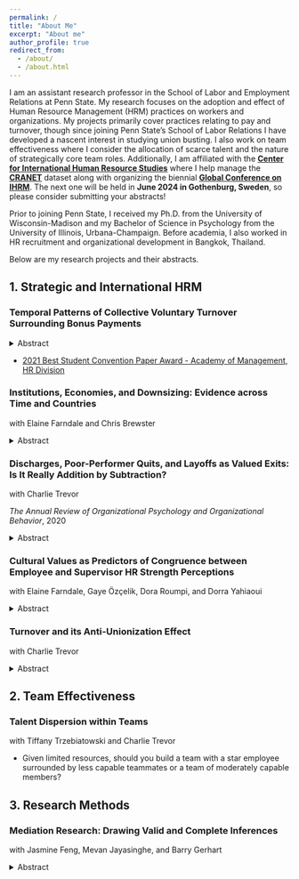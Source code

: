 ```yaml
---
permalink: /
title: "About Me"
excerpt: "About me"
author_profile: true
redirect_from: 
  - /about/
  - /about.html
---
```


I am an assistant research professor in the School of Labor and Employment Relations at Penn State. My research focuses on the adoption and effect of Human Resource Management (HRM) practices on workers and organizations. My projects primarily cover practices relating to pay and turnover, though since joining Penn State’s School of Labor Relations I have developed a nascent interest in studying union busting. I also work on team effectiveness where I consider the allocation of scarce talent and the nature of strategically core team roles. Additionally, I am affiliated with the [**Center for International Human Resource Studies**](https://ler.la.psu.edu/cihrs/) where I help manage the [**CRANET**](https://cranet.la.psu.edu/) dataset along with organizing the biennial [**Global Conference on IHRM**](https://ler.la.psu.edu/cihrs/ihrmconference/). The next one will be held in **June 2024 in Gothenburg, Sweden**, so please consider submitting your abstracts!

Prior to joining Penn State, I received my Ph.D. from the University of Wisconsin-Madison and my Bachelor of Science in Psychology from the University of Illinois, Urbana-Champaign. Before academia, I also worked in HR recruitment and organizational development in Bangkok, Thailand.

Below are my research projects and their abstracts.

## 1. Strategic and International HRM
### Temporal Patterns of Collective Voluntary Turnover Surrounding Bonus Payments
<details>
	<summary>Abstract</summary>
		
The relationship between bonuses and voluntary turnover is far from simple because not only do bonuses influence the likelihood of turnover occurring, but also the timing at which they occur. Conventional beliefs suggest that bonuses help reduce the level of voluntary turnover; however, there are theoretical bases suggesting that such behaviors may simply be delayed, only to reemerge en masse. The current study investigates voluntary turnover patterns surrounding multiple bonus pay periods in a call center context where some workers receive annual bonuses while others do not. This creates an opportunity for a quasi-experimental research design with enhanced degree of internal validity. Consistent the temporal discounting framework, results from interrupted time-series analyses show that voluntary turnover decreases as bonus payout approaches and that turnover increases significantly post-bonus. Thus, the timing of bonus pay and its relationship with outcomes of interests should be carefully considered when designing compensation schemes.

</details>

-	[2021 Best Student Convention Paper Award - Academy of Management, HR Division](https://hr.aom.org/awards/previous-award-winners)

### Institutions, Economies, and Downsizing: Evidence across Time and Countries
with Elaine Farndale and Chris Brewster
<details>
	<summary>Abstract</summary>

Downsizing is a legitimate yet disruptive human resource management (HRM) practice that organisations can activate when costs need to be cut. We adopt an institutionalist lens to explore how both legislative and economic forces combine to shape organisations’ adoption of employee downsizing practices. Using multilevel mixed-effects ordered probit regression, we analyse survey data on HRM practices from 29 countries and four rounds of research data spanning seventeen years. The findings indicate that variations in downsizing practices can be partly explained by differences in national legal institutions as well as by prevailing economic conditions. Importantly, we also find that constraints imposed by national regulatory institutions may be relaxed during periods of crises. We theorise the interaction of coercive, mimetic and normative isomorphic effects to understand how organisational operating contexts are not fixed and organisational constraints can vary over time.

 </details>

### Discharges, Poor-Performer Quits, and Layoffs as Valued Exits: Is It Really Addition by Subtraction?
with Charlie Trevor

*The Annual Review of Organizational Psychology and Organizational Behavior*, 2020

<details>
	<summary>Abstract</summary>

We contend that a variety of types of employee exits from the firm are presumed to be a net positive and are thus valued by management, resulting in a potentially important new way to think about these leavers. For each of three valued exit (VE) types (discharges, poor-performer quits, and layoffs) we examine incidence, construct similarities and differences, and antecedents. We also summarize and critique the literature on VE consequences for the organization. In doing so we discuss how an underlying tension must accompany the analysis of VEs. Specifically, the intuitive notion of addition by subtraction must be considered relative to important contextual considerations and to evidence that the operational disruption created by VE departures may at times mitigate or even outweigh the VE benefits. Underlying our analysis is the stipulation that the formal consideration of VEs is in its infancy and is thus laden with conceptual and methodological challenges that scholars must address if we are to benefit from this new approach to employee exits from the firm.

 </details>

### Cultural Values as Predictors of Congruence between Employee and Supervisor HR Strength Perceptions
with Elaine Farndale, Gaye Özçelik, Dora Roumpi, and Dorra Yahiaoui
<details>
	<summary>Abstract</summary>

Since employee perceptions of human resource management (HRM) can differ from their manager’s perception, it is important to study both sources of perceptions along with their degree of congruency. While countless studies exist on the role of congruency as predictors of employee attitudes and behaviors, few have been conducted on congruence as outcomes in general. Furthermore, none has examined the antecedents of congruency in perceptions of HRM. We overcame fundamental limitations of congruence research by using a novel methodological approach: the Directional and Nondirectional Differences (DNDD) framework. The current study contributes to the HRM process literature by exploring the antecedents of congruence between employee and supervisor perceptions of “strength” in the HRM system. Incorporating data from 786 employees and 244 supervisors across six countries, our results provide nuanced insight into the nature of congruency between employee and supervisor perceptions of HR strength. Specifically, we showed how the level of agreement between these two perceptions as well as their shared and unique variations can be predicted based on the cultural values of employees.

 </details>

### Turnover and its Anti-Unionization Effect
with Charlie Trevor
<details>
	<summary>Abstract</summary>

 Previous research clearly documents the role of unions in reducing employee turnover through mechanisms such as higher pay, formalized grievance processes, and improved job security. The current study takes an alternative causal perspective on the two fundamental constructs by examining how employee turnover might subvert the formation of unions in the first place. This counterintuitive relationship has not yet been examined in the extant literature. Such omission is not surprising, given that the idea that a company would purposefully engage in an HRM strategy that drives up turnover rate ostensibly contradicts the position that companies can try to substitute for unions by cultivating amicable employee relations that would normally reduce turnover. Moreover, meta-analytic evidence has largely shown that collective turnover is negatively associated with firm performance due to the operational disruption caused by the depletion of both human and social capital. Given such well-established deleterious effects, it seems, at least on the surface, that choosing to pursue the strategy of inducing collective turnover in order to impede unionization would be cutting off one's nose to spite one's face.
Yet, there is some sentiment that a high-turnover environment is problematic for union organizing. Support for the union must be developed, which takes time. Continual employee churn and an abundance of newcomers as replacements undermine this initiative through lost votes and wasted resources. As labor organizer Joshua Brewer puts it, “You’ll never deep-organize a workplace that has 100% turnover. You’ll just chase your tail.” Meanwhile, high-profile organizational leaders take a decidedly anti-union stance. For example, Starbucks CEO Howard Schultz has referred to unions as “a new outside force that’s trying desperately trying to disrupt our company” and Amazon CEO Andy Jassy views unions as an impediment to efficiency due to them being “much slower and much more bureaucratic.” Given this rhetoric, might facilitating Brewer’s “tail-chasing” be strategically appealing to firms? If encouraging employee turnover, or at least creating HRM systems that precipitate it, actually inhibits the creation of bargaining units, establishing that relationship would have important, and arguably novel, implications for union organizing, union avoidance, and broader HRM strategy. Our aim is to begin to explore this intriguing possibility.  

 </details>

## 2. Team Effectiveness
### Talent Dispersion within Teams
with Tiffany Trzebiatowski and Charlie Trevor
- Given limited resources, should you build a team with a star employee surrounded by less capable teammates or a team of moderately capable members?

## 3. Research Methods
### Mediation Research: Drawing Valid and Complete Inferences
with Jasmine Feng, Mevan Jayasinghe, and Barry Gerhart
<details>
	<summary>Abstract</summary>

Mediation research is indispensable in drawing valid causal inferences and thus in providing a sound basis for policy decisions pertaining to personnel psychology and beyond. However, our comprehensive review shows that current mediation research has serious deficiencies that frequently result in incomplete, or worse, invalid conclusions and policy recommendations. The most fundamental problem in mediation research is the prevalent exclusive focus on the indirect effect (and its statistical significance), while ignoring the direct and/or total effect. This problem is most serious when mediation is inconsistent (the sign of the direct effect is opposite to that of the indirect effect), which we find is common (but almost always ignored), occurring in about one-quarter of mediation studies. Focusing only on the indirect effect is especially problematic in inconsistent mediation when the direct effect is larger than the indirect effect, resulting in the total effect and indirect effect having opposite signs. Even when mediation is consistent, a sole focus on the indirect effect fails to satisfy a fundamental effect size requirement unique to mediation research: the need to quantify the size of the indirect effect relative to the size of the total effect. We provide a set of recommendations to address these concerns and to improve mediation research going forward. One key recommendation is to report PM, as well as a form of PM, Absolute PM, that has been largely overlooked, but which our analyses demonstrate has crucial advantages (smaller sampling variability, robustness to inconsistent mediation) over the use of PM alone.

 </details>
